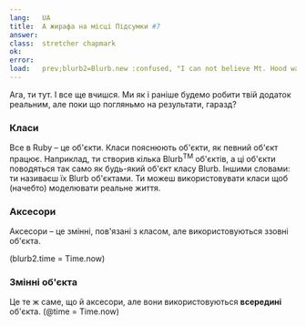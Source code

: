 ```yaml
---
lang:   UA
title:  А жирафа на місці Підсумки #7
answer:
class:  stretcher chapmark
ok:     
error:  
load:   prev;blurb2=Blurb.new :confused, "I can not believe Mt. Hood was stolen!"
---
```


Ага, ти тут. І все ще вчишся.
Ми як і раніше будемо робити твій додаток реальним, але поки що погляньмо на результати, гаразд?


### Класи
Все в Ruby – це об'єкти. Класи пояснюють об'єкти, як певний об'єкт працює.
Наприклад, ти створив кілька Blurb<sup>TM</sup> об'єктів, а ці об'єкти поводяться так само як будь-який об'єкт класу Blurb.
Іншими словами: ти називаєш їх Blurb об'єктами. Ти можеш використовувати класи щоб (начебто) моделювати реальне життя.  

### Аксесори
Аксесори – це змінні, пов'язані з класом, але використовуються ззовні об'єкта.

(blurb2.time = Time.now)

### Змінні об'єкта
Це те ж саме, що й аксесори, але вони використовуються __всередині__ об'єкта.
(@time = Time.now)
